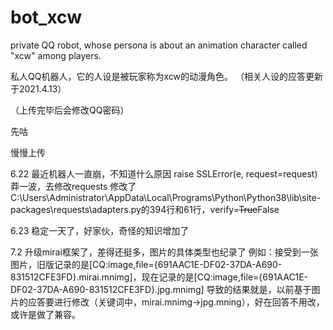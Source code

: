 # bot_xcw

private QQ robot, whose persona is about an animation character called "xcw" among players. 

私人QQ机器人，它的人设是被玩家称为xcw的动漫角色。
（相关人设的应答更新于2021.4.13）

（上传完毕后会修改QQ密码）

先咕



慢慢上传



6.22
最近机器人一直崩，不知道什么原因 raise SSLError(e, request=request) 
莽一波，去修改requests
修改了C:\Users\Administrator\AppData\Local\Programs\Python\Python38\lib\site-packages\requests\adapters.py的394行和61行，verify=~~True~~False

6.23
稳定一天了，好家伙，奇怪的知识增加了

7.2
升级mirai框架了，差得还挺多，图片的具体类型也纪录了
例如：接受到一张图片，旧版记录的是[CQ:image,file={691AAC1E-DF02-37DA-A690-831512CFE3FD}.mirai.mnimg]，现在记录的是[CQ:image,file={691AAC1E-DF02-37DA-A690-831512CFE3FD}.jpg.mnimg]
导致的结果就是，以前基于图片的应答要进行修改（关键词中，mirai.mnimg->jpg.mning），好在回答不用改，或许是做了兼容。
